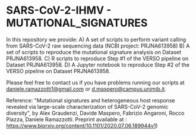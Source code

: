 SARS-CoV-2-IHMV - MUTATIONAL_SIGNATURES
=================
In this repository we provide: 
A) A set of scripts to perform variant calling from SARS-CoV-2 raw sequencing data (NCBI project: PRJNA613958)
B) A set of scripts to reproduce the mutational signature analysis on Dataset PRJNA613958.
C) R scripts to reproduce Step #1 of the VERSO pipeline on Dataset PRJNA613958. 
D) A Jupyter notebook to reproduce Step #2 of the VERSO pipeline on Dataset PRJNA613958. 

Please feel free to contact us if you have problems running our scripts at daniele.ramazzotti1@gmail.com or d.maspero@campus.unimib.it. 

Reference: "Mutational signatures and heterogeneous host response revealed via large-scale characterization of SARS-CoV-2 genomic diversity", by Alex Graudenzi, Davide Maspero, Fabrizio Angaroni, Rocco Piazza, Daniele Ramazzotti. Preprint available at : https://www.biorxiv.org/content/10.1101/2020.07.06.189944v1) 